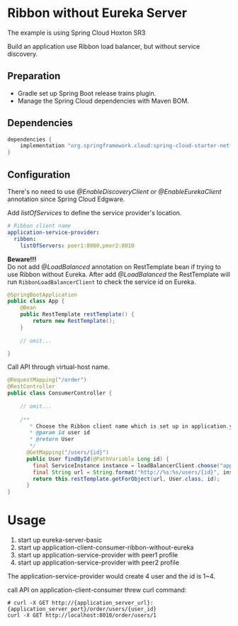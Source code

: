 # Ribbon without Eureka Server
The example is using Spring Cloud Hoxton SR3

Build an application use Ribbon load balancer, but without service discovery.

## Preparation
- Gradle set up Spring Boot release trains plugin.
- Manage the Spring Cloud dependencies with Maven BOM.

## Dependencies
```groovy
dependencies {
    implementation "org.springframework.cloud:spring-cloud-starter-netflix-eureka-client"
}
```
## Configuration
There's no need to use _@EnableDiscoveryClient_ or _@EnableEurekaClient_ annotation since Spring Cloud Edgware.

Add _listOfServices_ to define the service provider's location.
```yaml
# Ribbon client name 
application-service-provider:
  ribbon:
    listOfServers: peer1:8000,peer2:8010
```

**Beware!!!** <br>
Do not add _@LoadBalanced_ annotation on RestTemplate bean if trying to use Ribbon without Eureka.
After add _@LoadBalanced_ the RestTemplate will run ```RibbonLoadBalancerClient``` to check the service id on Eureka.
```java
@SpringBootApplication
public class App {
    @Bean
    public RestTemplate restTemplate() {
        return new RestTemplate();
    }
    
    // omit...

}
```

Call API through virtual-host name.
```java
@RequestMapping("/order")
@RestController
public class ConsumerController {
    
    // omit...
     
    /**
       * Choose the Ribbon client name which is set up in application.yml for invoke API call
       * @param id user id
       * @return User
       */
      @GetMapping("/users/{id}")
      public User findById(@PathVariable Long id) {
        final ServiceInstance instance = loadBalancerClient.choose("application-service-provider");
        final String url = String.format("http://%s:%s/users/{id}", instance.getHost(), instance.getPort());
        return this.restTemplate.getForObject(url, User.class, id);
      }
}
```

# Usage
1. start up eureka-server-basic
2. start up application-client-consumer-ribbon-without-eureka
3. start up application-service-provider with peer1 profile
4. start up application-service-provider with peer2 profile

The application-service-provider would create 4 user and the id is 1~4.

call API on application-client-consumer threw curl command:
```shell script
# curl -X GET http://{application_server_url}:{application_server_port}/order/users/{user_id}
curl -X GET http://localhost:8010/order/users/1
```